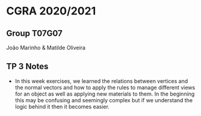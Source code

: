 # CGRA 2020/2021

## Group T07G07
João Marinho & Matilde Oliveira

## TP 3 Notes

- In this week exercises, we learned the relations between vertices and the normal vectors and how to apply the rules to manage different views for an object as well as applying new materials to them.
In the beginning this may be confusing and seemingly complex but if we understand the logic behind it then it becomes easier.  
